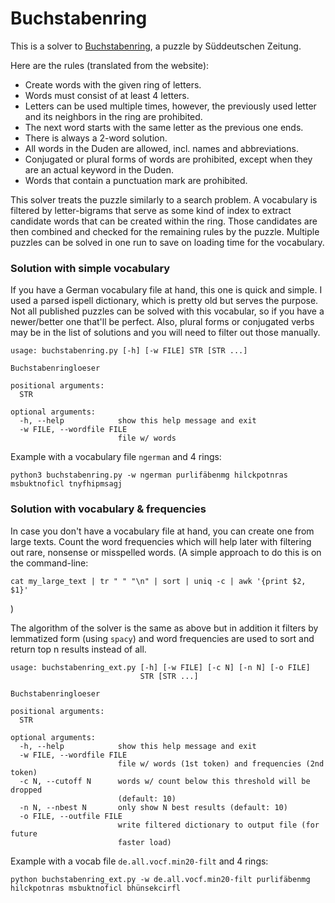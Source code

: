 # Buchstabenring

This is a solver to [Buchstabenring](https://www.sueddeutsche.de/raetsel/buchstabenring/), 
a puzzle by Süddeutschen Zeitung.

Here are the rules (translated from the website):

- Create words with the given ring of letters.
- Words must consist of at least 4 letters.
- Letters can be used multiple times, however, the previously used letter and its neighbors in the ring are prohibited.
- The next word starts with the same letter as the previous one ends.
- There is always a 2-word solution.
- All words in the Duden are allowed, incl. names and abbreviations.
- Conjugated or plural forms of words are prohibited, except when they are an actual keyword in the Duden.
- Words that contain a punctuation mark are prohibited.

This solver treats the puzzle similarly to a search problem.
A vocabulary is filtered by letter-bigrams that serve as some kind of index to extract candidate words
that can be created within the ring.
Those candidates are then combined and checked for the remaining rules by the puzzle.
Multiple puzzles can be solved in one run to save on loading time for the vocabulary.


### Solution with simple vocabulary

If you have a German vocabulary file at hand, this one is quick and simple.
I used a parsed ispell dictionary, which is pretty old but serves the purpose.
Not all published puzzles can be solved with this vocabular,
so if you have a newer/better one that'll be perfect.
Also, plural forms or conjugated verbs may be in the list of solutions and you will need to filter out those manually.

```
usage: buchstabenring.py [-h] [-w FILE] STR [STR ...]

Buchstabenringloeser

positional arguments:
  STR

optional arguments:
  -h, --help            show this help message and exit
  -w FILE, --wordfile FILE
                        file w/ words
```

Example with a vocabulary file `ngerman` and 4 rings:
```
python3 buchstabenring.py -w ngerman purlifäbenmg hilckpotnras msbuktnoficl tnyfhipmsagj
```

### Solution with vocabulary & frequencies

In case you don't have a vocabulary file at hand, you can create one from large texts.
Count the word frequencies which will help later with filtering out rare, nonsense or misspelled words.
(A simple approach to do this is on the command-line:
```
cat my_large_text | tr " " "\n" | sort | uniq -c | awk '{print $2, $1}'
```
)

The algorithm of the solver is the same as above but in addition it filters by lemmatized form (using `spacy`)
and word frequencies are used to sort and return top n results instead of all.

```
usage: buchstabenring_ext.py [-h] [-w FILE] [-c N] [-n N] [-o FILE]
                             STR [STR ...]

Buchstabenringloeser

positional arguments:
  STR

optional arguments:
  -h, --help            show this help message and exit
  -w FILE, --wordfile FILE
                        file w/ words (1st token) and frequencies (2nd token)
  -c N, --cutoff N      words w/ count below this threshold will be dropped
                        (default: 10)
  -n N, --nbest N       only show N best results (default: 10)
  -o FILE, --outfile FILE
                        write filtered dictionary to output file (for future
                        faster load)
```

Example with a vocab file `de.all.vocf.min20-filt` and 4 rings:
```
python buchstabenring_ext.py -w de.all.vocf.min20-filt purlifäbenmg hilckpotnras msbuktnoficl bhünsekcirfl
```

